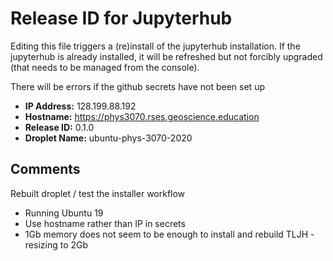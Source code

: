 # Release ID for Jupyterhub

Editing this file triggers a (re)install of the jupyterhub installation.
If the jupyterhub is already installed, it will be refreshed but not forcibly 
upgraded (that needs to be managed from the console). 

There will be errors if the github secrets have not been set up 

 - **IP Address:** 128.199.88.192
 - **Hostname:** https://phys3070.rses.geoscience.education
 - **Release ID:** 0.1.0
 - **Droplet Name:** ubuntu-phys-3070-2020
 
 ## Comments
   
Rebuilt droplet / test the installer workflow 
  - Running Ubuntu 19
  - Use hostname rather than IP in secrets
  - 1Gb memory does not seem to be enough to install and rebuild TLJH - resizing to 2Gb
  
